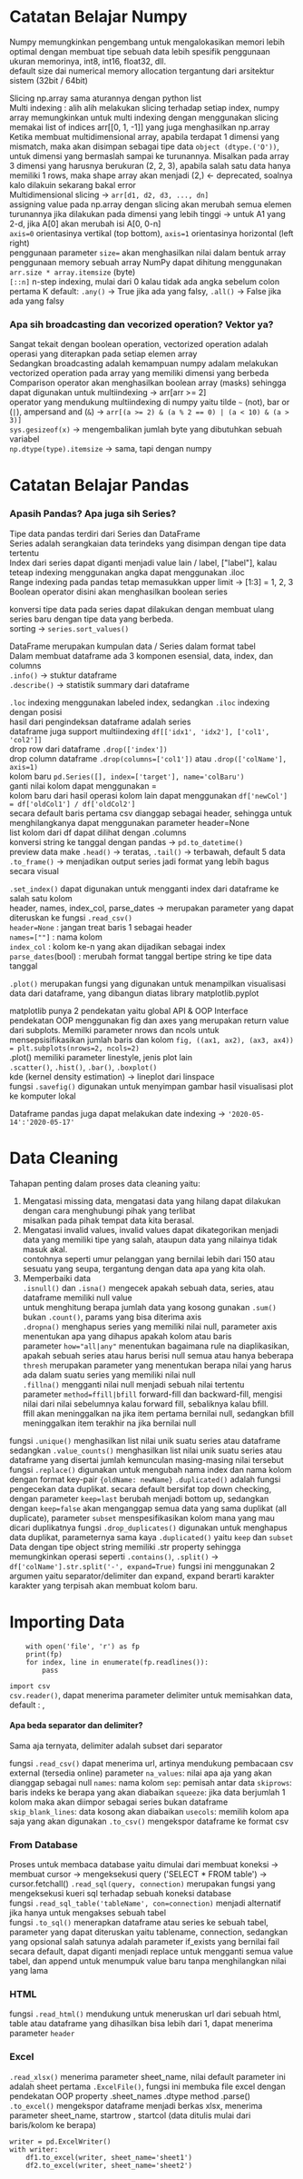 # Catatan Belajar Numpy
Numpy memungkinkan pengembang untuk mengalokasikan memori lebih optimal dengan membuat tipe sebuah data lebih spesifik penggunaan ukuran memorinya, int8, int16, float32, dll.  
default size dai numerical memory allocation tergantung dari arsitektur sistem (32bit / 64bit)  

Slicing np.array sama aturannya dengan python list  
Multi indexing : alih alih melakukan slicing terhadap setiap index, numpy array memungkinkan untuk multi indexing dengan menggunakan slicing memakai list of indices arr[[0, 1, -1]] yang juga menghasilkan np.array  
Ketika membuat multidimensional array, apabila terdapat 1 dimensi yang mismatch, maka akan disimpan sebagai tipe data ```object (dtype.('O'))```, untuk dimensi yang bermaslah sampai ke turunannya. Misalkan pada array 3 dimensi yang harusnya berukuran (2, 2, 3), apabila salah satu data hanya memiliki 1 rows, maka shape array akan menjadi (2,) <- deprecated, soalnya kalo dilakuin sekarang bakal error  
Multidimensional slicing -> ```arr[d1, d2, d3, ..., dn]```  
assigning value pada np.array dengan slicing akan merubah semua elemen turunannya jika dilakukan pada dimensi yang lebih tinggi -> untuk A1 yang 2-d, jika A[0] akan merubah isi A[0, 0-n]  
```axis=0``` orientasinya vertikal (top bottom), ```axis=1``` orientasinya horizontal (left right)  
penggunaan parameter ```size=``` akan menghasilkan nilai dalam bentuk array  
penggunaan memory sebuah array NumPy dapat dihitung menggunakan ```arr.size * array.itemsize``` (byte)  
`[::n]` n-step indexing, mulai dari 0 kalau tidak ada angka sebelum colon pertama  K
default: `.any()` -> True jika ada yang falsy, `.all()` -> False jika ada yang falsy  

### Apa sih broadcasting dan vecorized operation? Vektor ya?  
Sangat tekait dengan boolean operation, vectorized operation adalah operasi yang diterapkan pada setiap elemen array  
Sedangkan broadcasting adalah kemampuan numpy adalam melakukan vectorized operation pada array yang memiliki dimensi yang berbeda   
Comparison operator akan menghasilkan boolean array (masks) sehingga dapat digunakan untuk multiindexing -> arr[arr >= 2]  
operator yang mendukung multiindexing di numpy yaitu tilde ```~``` (not), bar or (`|`), ampersand and (`&`) -> `arr[(a >= 2) & (a % 2 == 0) | (a < 10) & (a > 3)]`  
```sys.gesizeof(x)``` -> mengembalikan jumlah byte yang dibutuhkan sebuah variabel  
```np.dtype(type).itemsize``` -> sama, tapi dengan numpy  

# Catatan Belajar Pandas
### Apasih Pandas? Apa juga sih Series?
Tipe data pandas terdiri dari Series dan DataFrame  
Series adalah serangkaian data terindeks yang disimpan dengan tipe data tertentu  
Index dari series dapat diganti menjadi value lain / label, ["label"], kalau teteap indexing menggunakan angka dapat menggunakan .iloc  
Range indexing pada pandas tetap memasukkan upper limit -> [1:3] = 1, 2, 3  
Boolean operator disini akan menghasilkan boolean series  
  
konversi tipe data pada series dapat dilakukan dengan membuat ulang series baru dengan tipe data yang berbeda.  
sorting -> `series.sort_values()`  
  
DataFrame merupakan kumpulan data / Series dalam format tabel  
Dalam membuat dataframe ada 3 komponen esensial, data, index, dan columns  
`.info()` -> stuktur dataframe  
`.describe()` -> statistik summary dari dataframe  
  
`.loc` indexing menggunakan labeled index, sedangkan `.iloc` indexing dengan posisi  
hasil dari pengindeksan dataframe adalah series  
dataframe juga support multiindexing `df[['idx1', 'idx2'], ['col1', 'col2']]`  
drop row dari dataframe `.drop(['index'])`  
drop column dataframe `.drop(columns=['col1'])` atau `.drop(['colName'], axis=1)`  
kolom baru `pd.Series([], index=['target'], name='colBaru')`  
ganti nilai kolom dapat menggunakan =  
kolom baru dari hasil operasi kolom lain dapat menggunakan `df['newCol'] = df['oldCol1'] / df['oldCol2']`  
secara default baris pertama csv dianggap sebagai header, sehingga untuk menghilangkanya dapat menggunakan parameter header=None  
list kolom dari df dapat dilihat dengan .columns  
konversi string ke tanggal dengan pandas -> `pd.to_datetime()`  
preview data make `.head()` -> teratas, `.tail()` -> terbawah, default 5 data  
`.to_frame()` -> menjadikan output series jadi format yang lebih bagus secara visual  
  
`.set_index()` dapat digunakan untuk mengganti index dari dataframe ke salah satu kolom  
header, names, index_col, parse_dates -> merupakan parameter yang dapat diteruskan ke fungsi `.read_csv()`  
    `header=None` : jangan treat baris 1 sebagai header  
    `names=[""]` : nama kolom  
    `index_col` : kolom ke-n yang akan dijadikan sebagai index  
    `parse_dates`(bool) : merubah format tanggal bertipe string ke tipe data tanggal  
  
`.plot()` merupakan fungsi yang digunakan untuk menampilkan visualisasi data dari dataframe, yang dibangun diatas library matplotlib.pyplot  

matplotlib punya 2 pendekatan yaitu global API & OOP Interface  
pendekatan OOP menggunakan fig dan axes yang merupakan return value dari subplots. Memilki parameter nrows dan ncols untuk mensepsisifikasikan jumlah baris dan kolom
`fig, ((ax1, ax2), (ax3, ax4)) = plt.subplots(nrows=2, ncols=2)`  
.plot() memiliki parameter linestyle, jenis plot lain  
`.scatter()`, `.hist()`, `.bar()`, `.boxplot()`  
kde (kernel density estimation) -> lineplot dari linspace  
fungsi `.savefig()` digunakan untuk menyimpan gambar hasil visualisasi plot ke komputer lokal  

Dataframe pandas juga dapat melakukan date indexing -> `'2020-05-14':'2020-05-17'`  
  
# Data Cleaning  
Tahapan penting dalam proses data cleaning yaitu:  
1. Mengatasi missing data, mengatasi data yang hilang dapat dilakukan dengan cara menghubungi pihak yang terlibat  
misalkan pada pihak tempat data kita berasal.
2. Mengatasi invalid values, invalid values dapat dikategorikan menjadi data yang memiliki tipe yang salah, ataupun data yang nilainya tidak masuk akal.  
contohnya seperti umur pelanggan yang bernilai lebih dari 150 atau sesuatu yang seupa, tergantung dengan data apa yang kita olah.
3. Memperbaiki data  
    `.isnull()` dan `.isna()` mengecek apakah sebuah data, series, atau dataframe memiliki null value  
    untuk menghitung berapa jumlah data yang kosong gunakan `.sum()` bukan `.count()`, params yang bisa diterima axis  
    `.dropna()` menghapus series yang memiliki nilai null, parameter axis menentukan apa yang dihapus apakah kolom atau baris  
        parameter `how="all|any"` menentukan bagaimana rule na diaplikasikan, apakah sebuah series atau harus berisi null semua atau hanya beberapa  
        `thresh` merupakan parameter yang menentukan berapa nilai yang harus ada dalam suatu series yang memiliki nilai null  
    `.fillna()` mengganti nilai null menjadi sebuah nilai tertentu  
        parameter `method=ffill|bfill` forward-fill dan backward-fill, mengisi nilai dari nilai sebelumnya kalau forward fill, sebaliknya kalau bfill.  
            ffill akan meninggalkan na jika item pertama bernilai null, sedangkan bfill meninggalkan item terakhir na jika bernilai null

fungsi `.unique()` menghasilkan list nilai unik suatu series atau dataframe  
sedangkan `.value_counts()` menghasilkan list nilai unik suatu series atau dataframe yang disertai jumlah kemunculan masing-masing nilai tersebut  
fungsi `.replace()` digunakan untuk mengubah nama index dan nama kolom dengan format key-pair `{oldName: newName}`
`.duplicated()` adalah fungsi pengecekan data duplikat. secara default bersifat top down checking, dengan parameter `keep=last` berubah menjadi bottom up, sedangkan dengan `keep=false` akan menganggap semua data yang sama duplikat (all duplicate), parameter `subset` menspesifikasikan kolom mana yang mau dicari duplikatnya
fungsi `.drop_duplicates()` digunakan untuk menghapus data duplikat, parameternya sama kaya `.duplicated()` yaitu `keep` dan `subset`
Data dengan tipe object string memiliki .str property sehingga memungkinkan operasi seperti `.contains()`, `.split()` -> `df['colName'].str.split('-', expand=True)`
fungsi ini menggunakan 2 argumen yaitu separator/delimiter dan expand, expand berarti karakter karakter yang terpisah akan membuat kolom baru.


# Importing Data
```
    with open('file', 'r') as fp
    print(fp)
    for index, line in enumerate(fp.readlines()):
        pass
```
`import csv`  
`csv.reader()`, dapat menerima parameter delimiter untuk memisahkan data, default : ,

#### Apa beda separator dan delimiter?
Sama aja ternyata, delimiter adalah subset dari separator

fungsi `.read_csv()` dapat menerima url, artinya mendukung pembacaan csv external (tersedia online)
    parameter   `na_values`: nilai apa aja yang akan dianggap sebagai null
                `names`: nama kolom
                `sep`: pemisah antar data
                `skiprows`: baris indeks ke berapa yang akan diabaikan
                `squeeze`: jika data berjumlah 1 kolom maka akan diimpor sebagai series bukan dataframe
                `skip_blank_lines`: data kosong akan diabaikan
                `usecols`: memilih kolom apa saja yang akan digunakan
`.to_csv()` mengekspor dataframe ke format csv


### From Database
Proses untuk membaca database yaitu dimulai dari membuat koneksi -> membuat cursor -> mengeksekusi query ('SELECT * FROM table') -> cursor.fetchall()
`.read_sql(query, connection)` merupakan fungsi yang mengeksekusi kueri sql terhadap sebuah koneksi database  
fungsi `.read_sql_table('tableName', con=connection)` menjadi alternatif jika hanya untuk mengakses sebuah tabel  
fungsi `.to_sql()` menerapkan dataframe atau series ke sebuah tabel, parameter yang dapat diteruskan yaitu tablename, connection, sedangkan yang opsional salah satunya adalah parameter
    if_exists yang bernilai fail secara default, dapat diganti menjadi replace untuk mengganti semua value tabel, dan append untuk menumpuk value baru tanpa menghilangkan nilai yang lama

### HTML
fungsi `.read_html()` mendukung untuk meneruskan url dari sebuah html, table atau dataframe yang dihasilkan bisa lebih dari 1, dapat menerima parameter `header`

### Excel
`.read_xlsx()` menerima parameter sheet_name, nilai default parameter ini adalah sheet pertama
`.ExcelFile()`, fungsi ini membuka file excel dengan pendekatan OOP
    property    .sheet_names
                .dtype
    method      .parse()
`.to_excel()` mengekspor dataframe menjadi berkas xlsx, menerima parameter sheet_name, startrow , startcol (data ditulis mulai dari baris/kolom ke berapa)
```
writer = pd.ExcelWriter()
with writer:
    df1.to_excel(writer, sheet_name='sheet1')
    df2.to_excel(writer, sheet_name='sheet2')
```